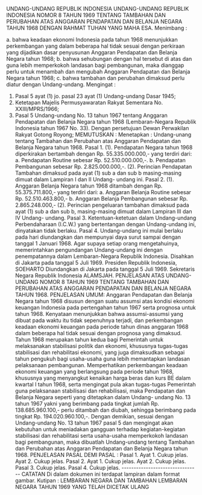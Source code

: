  UNDANG-UNDANG REPUBLIK INDONESIA UNDANG-UNDANG REPUBLIK INDONESIA NOMOR 8 TAHUN 1969 TENTANG TAMBAHAN DAN PERUBAHAN ATAS ANGGARAN PENDAPATAN DAN BELANJA NEGARA TAHUN 1968
DENGAN RAHMAT TUHAN YANG MAHA ESA.
Menimbang :

a. bahwa keadaan ekonomi Indonesia pada tahun 1968 menunjukkan perkembangan yang dalam beberapa hal tidak sesuai dengan perkiraan yang dijadikan dasar penyusunan Anggaran Pendapatan dan Belanja Negara tahun 1968;
b. bahwa sehubungan dengan hal tersebut di atas dan guna lebih memperkokoh landasan bagi pembangunan, maka dianggap perlu untuk menambah dan mengubah Anggaran Pendapatan dan Belanja Negara tahun 1968;
c. bahwa tambahan dan perubahan dimaksud perlu diatur dengan Undang-undang.
Mengingat :

1. Pasal 5 ayat (1) jo. pasal 23 ayat (1) Undang-undang Dasar 1945;
2. Ketetapan Majelis Permusyawaratan Rakyat Sementara No. XXIII/MPRS/1966;
3. Pasal 5 Undang-undang No. 13 tahun 1967 tentang Anggaran Pendapatan dan Belanja Negara tahun 1968 (Lembaran-Negara Republik Indonesia tahun 1967 No. 33). Dengan persetujuan Dewan Perwakilan Rakyat Gotong Royong;
MEMUTUSKAN :
 Menetapkan : Undang-unang tentang Tambahan dan Perubahan atas Anggaran Pendapatan dan Belanja Negara tahun 1968. Pasal 1.
(1). Pendapatan Negara tahun 1968 diperkirakan bertambah dengan Rp.
55.335.000.000,- yang terdiri dari:
a. Pendapatan Routine sebesar Rp. 52.510.000.000,-.
b. Pendapatan Pembangunan sebesar Rp. 2.825.000.000,-.
(2). Perincian Pendapatan Tambahan dimaksud pada ayat (1) sub a dan sub b masing-masing dimuat dalam Lampiran I dan II Undang- undang ini. Pasal 2.
(1). Anggaran Belanja Negara tahun 1968 ditambah dengan Rp.
55.375.711.800,- yang terdiri dari:
a. Anggaran Belanja Routine sebesar Rp. 52.510.463.800,- b. Anggaran Belanja Pembangunan sebesar Rp. 2.865.248.000,- (2). Perincian pengeluaran tambahan dimaksud pada ayat (1) sub a dan sub b, masing-masing dimuat dalam Lampiran III dan IV Undang- undang. Pasal 3. Ketentuan-ketetuan dalam Undang-undang Perbendaharaan (I.C.W.) yang bertentangan dengan Undang-undang ini, dinyatakan tidak berlaku. Pasal 4. Undang-undang ini mulai berlaku pada hari diundangkan dan mempunyai daya surut sampai dengan tanggal 1 Januari 1968. Agar supaya setiap orang mengetahuinya, memerintahkan pengundangan Undang-undang ini dengan penempatannya dalam Lembaran-Negara Republik Indonesia. Disahkan di Jakarta pada tanggal 5 Juli 1969. Presiden Republik Indonesia, SOEHARTO Diundangkan di Jakarta pada tanggal 5 Juli 1969. Sekretaris Negara Republik Indonesia ALAMSJAH. PENJELASAN ATAS UNDANG-UNDANG NOMOR 8 TAHUN 1969 TENTANG TAMBAHAN DAN PERUBAHAN ATAS ANGGARAN PENDAPATAN DAN BELANJA NEGARA TAHUN 1968. PENJELASAN UMUM: Anggaran Pendapatan dan Belanja Negara tahun 1968 disusun dengan suatu assumsi atas kondisi ekonomi keuangan Indonesia pada pertengahan tahun 1967 serta prognosa untuk tahun 1968. Kenyataan menunjukkan bahwa assumsi-assumsi yang dibuat pada waktu itu tidak sepenuhnya terjadi, dan perkembangan keadaan ekonomi keuangan pada periode tahun dinas anggaran 1968 dalam beberapa hal tidak sesuai dengan prognosa yang dimaksud. Tahun 1968 merupakan tahun kedua bagi Pemerintah untuk melaksanakan stabilisasi politik dan ekonomi, khususnya tugas-tugas stabilisasi dan rehabilitasi ekonomi, yang juga dimaksudkan sebagai tahun pengukuh bagi usaha-usaha guna lebih memantapkan landasan pelaksanaan pembangunan. Memperhatikan perkembangan keadaan ekonomi keuangan yang berlangsung pada periode tahun 1968, khususnya yang menyangkut kenaikan harga beras dan kurs BE dalam kwartal I tahun 1968, serta mengingat pula akan tugas-tugas Pemerintah guna pelaksanaan stabilisasi dan rehabilisasi, maka Pendapatan dan Belanja Negara seperti yang ditetapkan dalam Undang- undang No. 13 tahun 1967 yakni yang berimbang pada tingkat jumlah Rp. 138.685.960.100,- perlu ditambah dan diubah, sehingga berimbang pada tingkat Rp. 194.020.960.100,-. Dengan demikian, sesuai dengan Undang-undang No. 13 tahun 1967 pasal 5 dan mengingat akan kebutuhan untuk meniadakan gangguan terhadap kegiatan-kegiatan stabilisasi dan rehabilitasi serta usaha-usaha memperkokoh landasan bagi pembangunan, maka dibuatlah Undang-undang tentang Tambahan dan Perubahan atas Anggaran Pendapatan dan Belanja Negara tahun 1968. PENJELASAN PASAL DEMI PASAL : Pasal 1. Ayat 1. Cukup jelas. Ayat 2. Cukup jelas. Pasal 2. Ayat 1. Cukup jelas. Ayat 2. Cukup jelas. Pasal 3. Cukup jelas. Pasal 4. Cukup jelas. -------------------------------- CATATAN Di dalam dokumen ini terdapat lampiran dalam format gambar. Kutipan : LEMBARAN NEGARA DAN TAMBAHAN LEMBARAN NEGARA TAHUN 1969 YANG TELAH DICETAK ULANG
